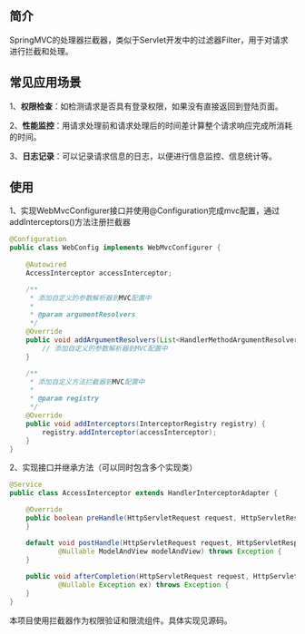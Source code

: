 ## 简介

SpringMVC的处理器拦截器，类似于Servlet开发中的过滤器Filter，用于对请求进行拦截和处理。

## 常见应用场景

1、**权限检查**：如检测请求是否具有登录权限，如果没有直接返回到登陆页面。

2、**性能监控**：用请求处理前和请求处理后的时间差计算整个请求响应完成所消耗的时间。 

3、**日志记录**：可以记录请求信息的日志，以便进行信息监控、信息统计等。

## 使用

1、实现WebMvcConfigurer接口并使用@Configuration完成mvc配置，通过addInterceptors()方法注册拦截器

```java
@Configuration
public class WebConfig implements WebMvcConfigurer {
    
    @Autowired
    AccessInterceptor accessInterceptor;

    /**
     * 添加自定义的参数解析器到MVC配置中
     *
     * @param argumentResolvers
     */
    @Override
    public void addArgumentResolvers(List<HandlerMethodArgumentResolver> argumentResolvers) {
    	// 添加自定义的参数解析器到MVC配置中
    }

    /**
     * 添加自定义方法拦截器到MVC配置中
     *
     * @param registry
     */
    @Override
    public void addInterceptors(InterceptorRegistry registry) {
        registry.addInterceptor(accessInterceptor);
    }
}
```

2、实现接口并继承方法（可以同时包含多个实现类）

```java
@Service
public class AccessInterceptor extends HandlerInterceptorAdapter {

    @Override
    public boolean preHandle(HttpServletRequest request, HttpServletResponse response, Object handler) throws Exception {
    }

	default void postHandle(HttpServletRequest request, HttpServletResponse response, Object handler,
			@Nullable ModelAndView modelAndView) throws Exception {
	}
    
	public void afterCompletion(HttpServletRequest request, HttpServletResponse response, Object handler,
			@Nullable Exception ex) throws Exception {
	}
}
```

本项目使用拦截器作为权限验证和限流组件。具体实现见源码。

